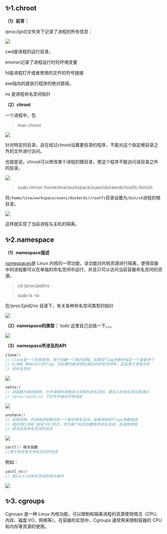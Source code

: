 ## :sparkles:1.chroot

**（1）前言：**

/proc/[pid]文件夹下记录了进程的所有信息：

![](../../assets/2022-11-15-19-38-28-image.png)

cwd是进程的运行目录，

environ记录了进程运行时的环境变量

fd是进程打开或者使用的文件的符号链接

exe指向的是执行程序的绝对路径。

ns 是进程命名空间指针

**（2）chroot**

一个进程中，包

> man chroot

![](../../assets/2022-11-15-19-22-20-image.png)

针对特定的目录，且在经过chroot设置更目录的程序，不能对这个指定根目录之外的文件进行访问。

也就是说，chroot可以修改某个进程的跟目录，使这个程序不能访问该目录之外的目录。

![](../../assets/2022-11-15-19-48-17-image.png)

> sudo chroot /home/tina/workspace/xuexi/dockerdir/rootfs /bin/sh

将`/home/tina/workspace/xuexi/dockerdir/rootfs`目录设置为`/bin/sh`进程的根目录。

![](../../assets/2022-11-15-19-48-42-image.png)

这样就实现了当前进程与主机的隔离。

## :sparkles:2.namespace

**（1）namespace描述**

[namespaces](https://man7.org/linux/man-pages/man7/namespaces.7.html)是 Linux 内核的一项功能，该功能对内核资源进行隔离，使得容器中的进程都可以在单独的命名空间中运行，并且只可以访问当前容器命名空间的资源。

> cd /proc/pid/ns
> 
> sudo ls -la

在/proc/[pid]/ns 目录下，有关各种命名空间类型的指针

![](../../assets/2022-11-15-20-00-52-image.png)

**（2）namespace的类型：** todo 这里自己总结一下。。。

![](../../assets/2022-11-15-20-04-41-image.png)

**（3）namespace所涉及的API**

```c
clone()
// clone是一个系统调用，用于创建一个新的进程。如果在flag参数中指定一个或者多个
// CLONE_NEW[XX]的flag，则创建的新进程在相应的命名空间中，且且其子进程也在
// 该命名空间
```

![](../../assets/2022-11-15-20-21-24-image.png)

```c
setns()
// 该函数为系统调用，允许调用的进程进入现有的命名空间。要加入的命名空间是通过
// /proc/[pid]/ns 下的文件描述符来指定
```

![](../../assets/2022-11-15-20-24-04-image.png)

```c
unshare()
// 系统调用，将调用进程移动到一个新的命名空间。如果调用的flags参数指定
// 相应的CLONE_NEW[XX]标志，则为每个标志创建新的命名空间，且调用进程
// 成为这些命名空间的成员
```

![](../../assets/2022-11-15-20-29-53-image.png)

```c
ioctl() 相关函数
//用于发现有关命名空间的信息
```

例如：

```c
ioctl_ns()
// 是ioctl对命名空间的相关操作
```

![](../../assets/2022-11-15-20-35-38-image.png)



## :sparkles:3. cgroups

Cgroups 是一种 Linux 内核功能，可以限制和隔离进程的资源使用情况（CPU、内存、磁盘 I/O、网络等）。在容器的实现中，Cgroups 通常用来限制容器的 CPU 和内存等资源的使用。


